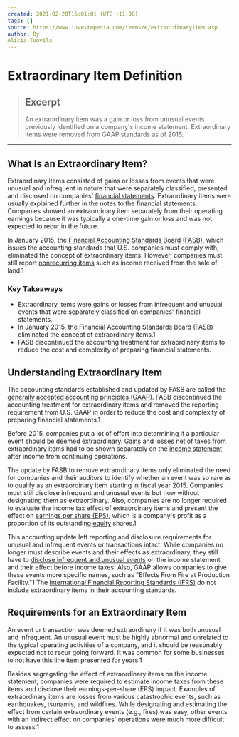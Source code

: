```yaml
---
created: 2021-02-28T15:01:01 (UTC +11:00)
tags: []
source: https://www.investopedia.com/terms/e/extraordinaryitem.asp
author: By
Alicia Tuovila
---
```


# Extraordinary Item Definition

> ## Excerpt
> An extraordinary item was a gain or loss from unusual events previously identified on a company's income statement. Extraordinary items were removed from GAAP standards as of 2015.

---
## What Is an Extraordinary Item?

Extraordinary items consisted of gains or losses from events that were unusual and infrequent in nature that were separately classified, presented and disclosed on companies' [financial statements](https://www.investopedia.com/terms/f/financial-statements.asp). Extraordinary items were usually explained further in the notes to the financial statements. Companies showed an extraordinary item separately from their operating earnings because it was typically a one-time gain or loss and was not expected to recur in the future.

In January 2015, the [Financial Accounting Standards Board (FASB)](https://www.investopedia.com/terms/f/fasb.asp), which issues the accounting standards that U.S. companies must comply with, eliminated the concept of extraordinary items. However, companies must still report [nonrecurring items](https://www.investopedia.com/terms/n/nonrecurring-gain-or-loss.asp) such as income received from the sale of land.1

### Key Takeaways

-   Extraordinary items were gains or losses from infrequent and unusual events that were separately classified on companies' financial statements.
-   In January 2015, the Financial Accounting Standards Board (FASB) eliminated the concept of extraordinary items.1
-   FASB discontinued the accounting treatment for extraordinary items to reduce the cost and complexity of preparing financial statements.

## Understanding Extraordinary Item

The accounting standards established and updated by FASB are called the [generally accepted accounting principles (GAAP)](https://www.investopedia.com/terms/g/gaap.asp). FASB discontinued the accounting treatment for extraordinary items and removed the reporting requirement from U.S. GAAP in order to reduce the cost and complexity of preparing financial statements.1

Before 2015, companies put a lot of effort into determining if a particular event should be deemed extraordinary. Gains and losses net of taxes from extraordinary items had to be shown separately on the [income statement](https://www.investopedia.com/terms/i/incomestatement.asp) after income from continuing operations.

The update by FASB to remove extraordinary items only eliminated the need for companies and their auditors to identify whether an event was so rare as to qualify as an extraordinary item starting in fiscal year 2015. Companies must still disclose infrequent and unusual events but now without designating them as extraordinary. Also, companies are no longer required to evaluate the income tax effect of extraordinary items and present the effect on [earnings per share (EPS)](https://www.investopedia.com/terms/e/eps.asp), which is a company's profit as a proportion of its outstanding [equity](https://www.investopedia.com/terms/e/equity.asp) shares.1

This accounting update left reporting and disclosure requirements for unusual and infrequent events or transactions intact. While companies no longer must describe events and their effects as extraordinary, they still have to [disclose infrequent and unusual events](https://www.investopedia.com/ask/answers/102714/what-accounting-treatment-unusual-or-infrequent-items-ifrs-and-us-gaap.asp) on the income statement and their effect before income taxes. Also, GAAP allows companies to give these events more specific names, such as "Effects From Fire at Production Facility."1 The [International Financial Reporting Standards (IFRS)](https://www.investopedia.com/terms/i/ifrs.asp) do not include extraordinary items in their accounting standards.

## Requirements for an Extraordinary Item

An event or transaction was deemed extraordinary if it was both unusual and infrequent. An unusual event must be highly abnormal and unrelated to the typical operating activities of a company, and it should be reasonably expected not to recur going forward. It was common for some businesses to not have this line item presented for years.1 

Besides segregating the effect of extraordinary items on the income statement, companies were required to estimate income taxes from these items and disclose their earnings-per-share (EPS) impact. Examples of extraordinary items are losses from various catastrophic events, such as earthquakes, tsunamis, and wildfires. While designating and estimating the effect from certain extraordinary events (e.g., fires) was easy, other events with an indirect effect on companies' operations were much more difficult to assess.1
